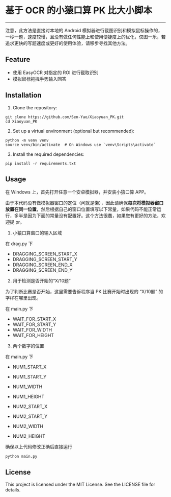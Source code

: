 # 基于 OCR 的小猿口算 PK 比大小脚本

---

注意，此方法是直接对本地的 Android 模拟器进行截图识别和模拟鼠标操作的，一秒一题，速度较慢，且没有做任何性能上和使用便捷度上的优化，仅图一乐，若追求更快的写题速度或更好的使用体验，请移步寻找其他方法。

## Feature

- 使用 EasyOCR 对指定的 ROI 进行截取识别
- 模拟鼠标拖拽手势输入回答

## Installation

1. Clone the repository:
```shell
git clone https://github.com/Sen-Yao/Xiaoyuan_PK.git
cd Xiaoyuan_PK 
```

2. Set up a virtual environment (optional but recommended):

```shell
python -m venv venv
source venv/bin/activate  # On Windows use `venv\Scripts\activate`
```

3. Install the required dependencies:

```shell
pip install -r requirements.txt
```

## Usage

在 Windows 上，首先打开任意一个安卓模拟器，并安装小猿口算 APP。

由于本代码没有做模拟器窗口的定位（问就是懒），因此请确保**每次将模拟器窗口放置在同一位置**，然后根据自己的窗口位置填写以下常量，如果代码不能正常运行，多半是因为下面的常量没有配置好。这个方法很蠢，如果您有更好的方法，欢迎提 pr。

1. 小猿口算窗口的输入区域

在 drag.py 下

- DRAGGING_SCREEN_START_X
- DRAGGING_SCREEN_START_Y
- DRAGGING_SCREEN_END_X
- DRAGGING_SCREEN_END_Y

2. 用于检测是否开始的“X/10题”

为了判断比赛是否开始，这里需要告诉程序当 PK 比赛开始时出现的 “X/10题” 的字样在哪里出现。

在 main.py 下

- WAIT_FOR_START_X
- WAIT_FOR_START_Y
- WAIT_FOR_WIDTH
- WAIT_FOR_HEIGHT

3. 两个数字的位置

在 main.py 下

- NUM1_START_X
- NUM1_START_Y
- NUM1_WIDTH
- NUM1_HEIGHT

- NUM2_START_X
- NUM2_START_Y
- NUM2_WIDTH
- NUM2_HEIGHT

确保以上代码修改正确后直接运行

```shell
python main.py
```



## License

This project is licensed under the MIT License. See the LICENSE file for details.
